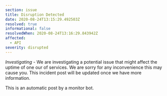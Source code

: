 ```yaml
---
section: issue
title: Disruption Detected
date: 2020-08-24T13:15:29.492503Z
resolved: true
informational: false
resolvedWhen: 2020-08-24T13:16:29.843942Z
affected:
  - API
severity: disrupted
---
```

*Investigating* - We are investigating a potential issue that might affect the uptime of one our of services. We are sorry for any inconvenience this may cause you. This incident post will be updated once we have more information.

This is an automatic post by a monitor bot.
        